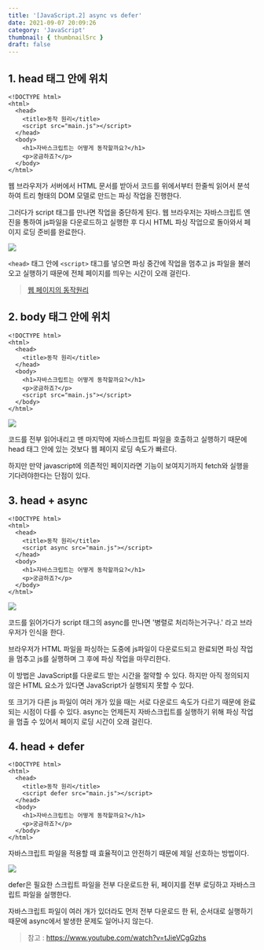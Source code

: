 ```yaml
---
title: '[JavaScript.2] async vs defer'
date: 2021-09-07 20:09:26
category: 'JavaScript'
thumbnail: { thumbnailSrc }
draft: false
---
```


## 1. head 태그 안에 위치

```
<!DOCTYPE html>
<html>
  <head>
    <title>동작 원리</title>
    <script src="main.js"></script>
  </head>
  <body>
    <h1>자바스크립트는 어떻게 동작할까요?</h1>
    <p>궁금하죠?</p>
  </body>
</html>
```

웹 브라우저가 서버에서 HTML 문서를 받아서 코드를 위에서부터 한줄씩 읽어서 분석하여 트리 형태의 DOM 모델로 만드는 파싱 작업을 진행한다.

그러다가 script 태그를 만나면 작업을 중단하게 된다.
웹 브라우저는 자바스크립트 엔진을 통하여 js파일을 다운로드하고 실행한 후 다시 HTML 파싱 작업으로 돌아와서 페이지 로딩 준비를 완료한다.

![](https://images.velog.io/images/silviaoh/post/06653887-4728-4d21-a4b3-83fb6d2c53b0/image.png)

`<head>` 태그 안에 `<script>` 태그를 넣으면 파싱 중간에 작업을 멈추고 js 파일을 불러오고 실행하기 때문에 전체 페이지를 띄우는 시간이 오래 걸린다.

> [웹 페이지의 동작원리](https://velog.io/@silviaoh/TIL8-웹-브라우저의-동작원리)

## 2. body 태그 안에 위치

```
<!DOCTYPE html>
<html>
  <head>
    <title>동작 원리</title>
  </head>
  <body>
    <h1>자바스크립트는 어떻게 동작할까요?</h1>
    <p>궁금하죠?</p>
    <script src="main.js"></script>
  </body>
</html>
```

![](https://images.velog.io/images/silviaoh/post/81133795-9c94-43d7-a0da-941261b9a875/image.png)

코드를 전부 읽어내리고 맨 마지막에 자바스크립트 파일을 호출하고 실행하기 때문에 head 태그 안에 있는 것보다 웹 페이지 로딩 속도가 빠르다.

하지만 만약 javascript에 의존적인 페이지라면 기능이 보여지기까지 fetch와 실행을 기다려야한다는 단점이 있다.

## 3. head + async

```
<!DOCTYPE html>
<html>
  <head>
    <title>동작 원리</title>
    <script async src="main.js"></script>
  </head>
  <body>
    <h1>자바스크립트는 어떻게 동작할까요?</h1>
    <p>궁금하죠?</p>
  </body>
</html>
```

![](https://images.velog.io/images/silviaoh/post/b0160e63-760d-4422-a6a1-d9bdbfb9e5ec/image.png)

코드를 읽어가다가 script 태그의 async를 만나면 '병렬로 처리하는거구나.' 라고 브라우저가 인식을 한다.

브라우저가 HTML 파일을 파싱하는 도중에 js파일이 다운로드되고 완료되면 파싱 작업을 멈추고 js를 실행하며 그 후에 파싱 작업을 마무리한다.

이 방법은 JavaScript를 다운로드 받는 시간을 절약할 수 있다.
하지만 아직 정의되지 않은 HTML 요소가 있다면 JavaScript가 실행되지 못할 수 있다.

또 크기가 다른 js 파일이 여러 개가 있을 때는 서로 다운로드 속도가 다르기 때문에 완료되는 시점이 다를 수 있다. async는 언제든지 자바스크립트를 실행하기 위해 파싱 작업을 멈출 수 있어서 페이지 로딩 시간이 오래 걸린다.

## 4. head + defer

```
<!DOCTYPE html>
<html>
  <head>
    <title>동작 원리</title>
    <script defer src="main.js"></script>
  </head>
  <body>
    <h1>자바스크립트는 어떻게 동작할까요?</h1>
    <p>궁금하죠?</p>
  </body>
</html>
```

자바스크립트 파일을 적용할 때 효율적이고 안전하기 때문에 제일 선호하는 방법이다.

![](https://images.velog.io/images/silviaoh/post/0b2eff67-44dc-49f7-b54b-efa33cc650b4/image.png)

defer은 필요한 스크립트 파일을 전부 다운로드한 뒤, 페이지를 전부 로딩하고 자바스크립트 파일을 실행한다.

자바스크립트 파일이 여러 개가 있더라도 먼저 전부 다운로드 한 뒤, 순서대로 실행하기 때문에 async에서 발생한 문제도 일어나지 않는다.

> 참고 : https://www.youtube.com/watch?v=tJieVCgGzhs
